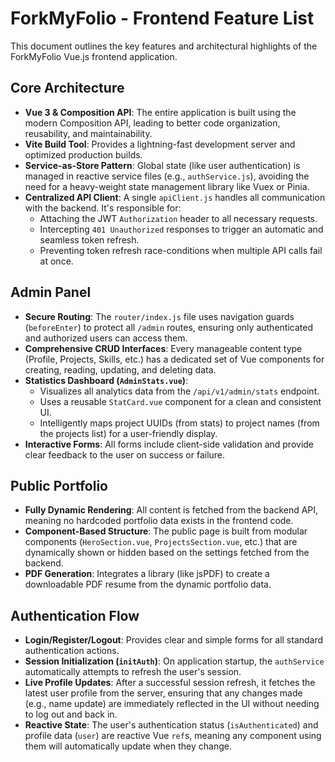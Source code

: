 # ForkMyFolio - Frontend Feature List

This document outlines the key features and architectural highlights of the ForkMyFolio Vue.js frontend application.

## Core Architecture

- **Vue 3 & Composition API**: The entire application is built using the modern Composition API, leading to better code organization, reusability, and maintainability.
- **Vite Build Tool**: Provides a lightning-fast development server and optimized production builds.
- **Service-as-Store Pattern**: Global state (like user authentication) is managed in reactive service files (e.g., `authService.js`), avoiding the need for a heavy-weight state management library like Vuex or Pinia.
- **Centralized API Client**: A single `apiClient.js` handles all communication with the backend. It's responsible for:
  - Attaching the JWT `Authorization` header to all necessary requests.
  - Intercepting `401 Unauthorized` responses to trigger an automatic and seamless token refresh.
  - Preventing token refresh race-conditions when multiple API calls fail at once.

## Admin Panel

- **Secure Routing**: The `router/index.js` file uses navigation guards (`beforeEnter`) to protect all `/admin` routes, ensuring only authenticated and authorized users can access them.
- **Comprehensive CRUD Interfaces**: Every manageable content type (Profile, Projects, Skills, etc.) has a dedicated set of Vue components for creating, reading, updating, and deleting data.
- **Statistics Dashboard (`AdminStats.vue`)**:
  - Visualizes all analytics data from the `/api/v1/admin/stats` endpoint.
  - Uses a reusable `StatCard.vue` component for a clean and consistent UI.
  - Intelligently maps project UUIDs (from stats) to project names (from the projects list) for a user-friendly display.
- **Interactive Forms**: All forms include client-side validation and provide clear feedback to the user on success or failure.

## Public Portfolio

- **Fully Dynamic Rendering**: All content is fetched from the backend API, meaning no hardcoded portfolio data exists in the frontend code.
- **Component-Based Structure**: The public page is built from modular components (`HeroSection.vue`, `ProjectsSection.vue`, etc.) that are dynamically shown or hidden based on the settings fetched from the backend.
- **PDF Generation**: Integrates a library (like jsPDF) to create a downloadable PDF resume from the dynamic portfolio data.

## Authentication Flow

- **Login/Register/Logout**: Provides clear and simple forms for all standard authentication actions.
- **Session Initialization (`initAuth`)**: On application startup, the `authService` automatically attempts to refresh the user's session.
- **Live Profile Updates**: After a successful session refresh, it fetches the latest user profile from the server, ensuring that any changes made (e.g., name update) are immediately reflected in the UI without needing to log out and back in.
- **Reactive State**: The user's authentication status (`isAuthenticated`) and profile data (`user`) are reactive Vue `ref`s, meaning any component using them will automatically update when they change.